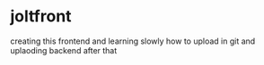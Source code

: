 # joltfront

creating this frontend and learning slowly how to upload in git and uplaoding backend after that
